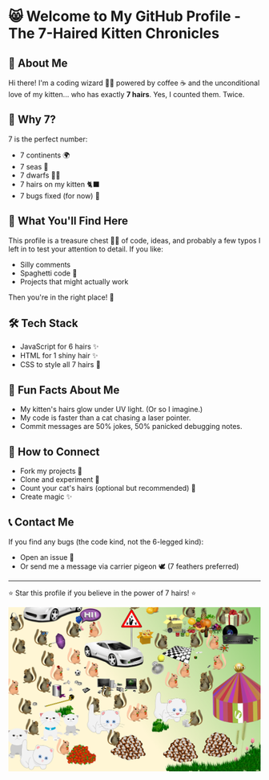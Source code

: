 # 😸 Welcome to My GitHub Profile - The 7-Haired Kitten Chronicles

## 🐾 About Me
Hi there! I'm a coding wizard 🧙‍♂️ powered by coffee ☕ and the unconditional love of my kitten... who has exactly **7 hairs**. Yes, I counted them. Twice. 

## 🔢 Why 7?
7 is the perfect number:
- 7 continents 🌍
- 7 seas 🌊
- 7 dwarfs 🧝‍♂️
- 7 hairs on my kitten 🐈‍⬛
- 7 bugs fixed (for now) 🐞

## 📂 What You'll Find Here
This profile is a treasure chest 🏴‍☠️ of code, ideas, and probably a few typos I left in to test your attention to detail. If you like:
- Silly comments
- Spaghetti code 🍝
- Projects that might actually work

Then you're in the right place! 🎉

## 🛠️ Tech Stack
- JavaScript for 6 hairs ✨
- HTML for 1 shiny hair ✨
- CSS to style all 7 hairs 🌈

## 🤯 Fun Facts About Me
- My kitten's hairs glow under UV light. (Or so I imagine.)
- My code is faster than a cat chasing a laser pointer.
- Commit messages are 50% jokes, 50% panicked debugging notes.

## 🐾 How to Connect
- Fork my projects 🍴
- Clone and experiment 🧬
- Count your cat's hairs (optional but recommended) 🧮
- Create magic ✨

## 📞 Contact Me
If you find any bugs (the code kind, not the 6-legged kind):
- Open an issue 🐛
- Or send me a message via carrier pigeon 🕊️ (7 feathers preferred)

---
⭐️ Star this profile if you believe in the power of 7 hairs! ⭐️

![happy-world](happy-world.png)
